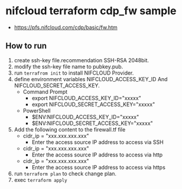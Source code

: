 # nifcloud terraform cdp_fw sample
* https://pfs.nifcloud.com/cdp/basic/fw.htm
## How to run

1. create ssh-key file.recommendation SSH-RSA 2048bit.
2. modify the ssh-key file name to pubkey.pub.
3. run `terrafrom init` to install NIFCLOUD Provider.
4. define environment variables NIFCLOUD_ACCESS_KEY_ID And NIFCLOUD_SECRET_ACCESS_KEY. 
   * Command Prompt
     * export NIFCLOUD_ACCESS_KEY_ID="xxxxx"
     * export NIFCLOUD_SECRET_ACCESS_KEY="xxxxx"
   * PowerShell
     * $ENV:NIFCLOUD_ACCESS_KEY_ID="xxxxx"
     * $ENV:NIFCLOUD_SECRET_ACCESS_KEY="xxxxx"
5. Add the following content to the firewall.tf file
   * cidr_ip = "xxx.xxx.xxx.xxx"
     * Enter the access source IP address to access via SSH  
   * cidr_ip = "xxx.xxx.xxx.xxx"
     * Enter the access source IP address to access via http  
   * cidr_ip = "xxx.xxx.xxx.xxx"
     * Enter the access source IP address to access via https  
5. run `terraform plan` to check change plan.
6. exec `terraform apply`